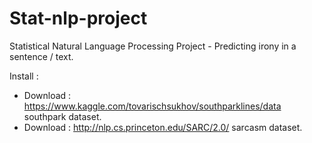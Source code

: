 # Stat-nlp-project
Statistical Natural Language Processing Project - Predicting irony in a sentence / text.

Install :
 - Download : https://www.kaggle.com/tovarischsukhov/southparklines/data southpark dataset.
 - Download : http://nlp.cs.princeton.edu/SARC/2.0/ sarcasm dataset.
